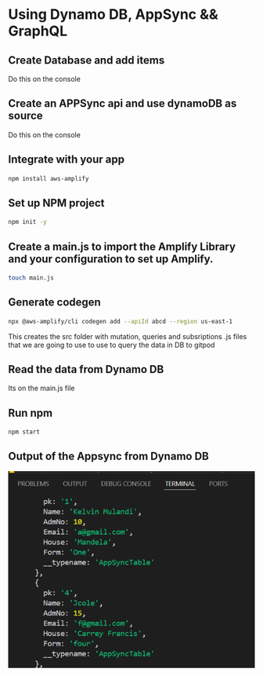 # Using Dynamo DB, AppSync && GraphQL
## Create Database and add items
Do this on the console
## Create an APPSync api and use dynamoDB as source
Do this on the console
## Integrate with your app
```sh
npm install aws-amplify
```
## Set up NPM project
```sh
npm init -y
```
## Create a main.js to import the Amplify Library and your configuration to set up Amplify.
```sh
touch main.js
```
## Generate codegen
```sh
npx @aws-amplify/cli codegen add --apiId abcd --region us-east-1
```
This creates the src folder with mutation, queries and subsriptions .js files that we are going to use to use to query the data in DB to gitpod
## Read the data from Dynamo DB
Its on the main.js file
## Run npm
```sh
npm start
```
## Output of the Appsync from Dynamo DB
![Alt text](/output-images/appsync.png?raw=true "The data quried")
